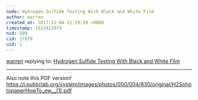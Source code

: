 ```yaml
---
node: Hydrogen Sulfide Testing With Black and White Film
author: warren
created_at: 2017-12-04 21:29:39 +0000
timestamp: 1512422979
nid: 509
cid: 17878
uid: 1
---
```




[warren](../profile/warren) replying to: [Hydrogen Sulfide Testing With Black and White Film](../notes/jschaffr/10-18-2011/hydrogen-sulfide-testing-black-and-white-film)

----
Also note this PDF version! https://i.publiclab.org/system/images/photos/000/004/830/original/H2SphotopaperHowTo_ew__(1).pdf
